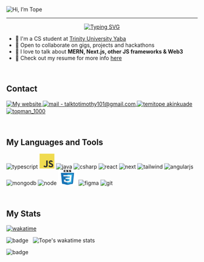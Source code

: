 ![Hi, I’m Tope](https://github.com/Topman-14/Topman-14/assets/98329531/c767cc8b-9b13-476b-8358-d3c720d8a92a)

<hr />
<div align="center">
  <a href="https://git.io/typing-svg">
    <img src="https://readme-typing-svg.demolab.com?font=Comfortaa&weight=700&size=25&duration=3194&pause=1500&color=24E104&center=true&vCenter=true&width=435&lines=FullStack+Developer%E2%9C%8C;Open+Source+Enthusiast%F0%9F%98%8E;HNGX Backend Finalist%E2%9C%A8" alt="Typing SVG" />
  </a>
</div>

- 🏫 I'm a CS student at [Trinity University Yaba](https://www.trinityuniversity.edu.ng/)
- 👯 Open to collaborate on gigs, projects and hackathons
- 💬 I love to talk about **MERN, Next.js, other JS frameworks & Web3**
- 💼 Check out my resume for more info [here](https://topman.vercel.app/resume.pdf)

 &nbsp;
  
## Contact
<p align="left">
  <a href="https://topman.vercel.app" target="_blank">
    <img align="center" src="https://github.com/Topman-14/Topman-14/assets/98329531/77992e22-725d-4cfd-8831-a0dbe5c1a73b" alt="My website" height="35" width="50"/>
  </a>
  <a href="mailto:talktotimothy101@gmail.com" target="_blank">
    <img align="center" src="https://img.icons8.com/fluency/48/null/new-post.png" alt="mail - talktotimothy101@gmail.com" height="40" width="50"/>
  </a>
  <a href="https://linkedin.com/in/tope-akinkuade" target="_blank">
    <img align="center" src="https://raw.githubusercontent.com/rahuldkjain/github-profile-readme-generator/master/src/images/icons/Social/linked-in-alt.svg" alt="temitope akinkuade" height="30" width="50" />
  </a>
  <a href="https://twitter.com/topman_14" target="_blank">
    <img align="center" src="https://raw.githubusercontent.com/rahuldkjain/github-profile-readme-generator/master/src/images/icons/Social/twitter.svg" alt="topman_1000" height="30" width="50" />
  </a>
</p>

 &nbsp;

## My Languages and Tools
<p align="left"> 
  
<img src="https://cdn.jsdelivr.net/gh/devicons/devicon@latest/icons/typescript/typescript-original.svg" alt="typescript" width="50" height="40" />
          
<img src="https://raw.githubusercontent.com/devicons/devicon/master/icons/javascript/javascript-original.svg" alt="javascript" width="40" height="40"/> 

<img src="https://cdn.jsdelivr.net/gh/devicons/devicon@latest/icons/java/java-original-wordmark.svg" alt="java" width="50" height="40" />

<img src="https://cdn.jsdelivr.net/gh/devicons/devicon@latest/icons/csharp/csharp-original.svg" alt="csharp" width="50" height="40" />
          
<img src="https://cdn.jsdelivr.net/gh/devicons/devicon/icons/react/react-original.svg" alt="react" width="50" height="40"/>

<img src="https://cdn.jsdelivr.net/gh/devicons/devicon@latest/icons/nextjs/nextjs-original.svg" alt="next" width="50" height="40" />

<img src="https://cdn.jsdelivr.net/gh/devicons/devicon@latest/icons/tailwindcss/tailwindcss-original.svg" alt="tailwind" width="50" height="40" />
          
<img src="https://cdn.jsdelivr.net/gh/devicons/devicon@latest/icons/angularjs/angularjs-original.svg" alt="angularjs" width="50" height="40" />

<img src="https://cdn.jsdelivr.net/gh/devicons/devicon@latest/icons/mongodb/mongodb-original-wordmark.svg" alt="mongodb" width="50" height="40" />

<img src="https://cdn.jsdelivr.net/gh/devicons/devicon/icons/nodejs/nodejs-original.svg" alt="node" width="50" height="40"/> 

<img src="https://raw.githubusercontent.com/devicons/devicon/master/icons/css3/css3-original-wordmark.svg" alt="css3" width="50" height="40"/> 

<img src="https://www.vectorlogo.zone/logos/figma/figma-icon.svg" alt="figma" width="50" height="40"/> 

<img src="https://www.vectorlogo.zone/logos/git-scm/git-scm-icon.svg" alt="git" width="50" height="40"/> 
 
</p>

 &nbsp;

## My Stats

[![wakatime](https://wakatime.com/badge/user/0bc66ecc-2d03-4bf1-ae0f-3531cd78ba84.svg)](https://wakatime.com/@0bc66ecc-2d03-4bf1-ae0f-3531cd78ba84)

<p align="left">

<img src="https://github-readme-stats.vercel.app/api?username=Topman-14&show_icons=true&theme=tokyonight&count_private=true&include_all_commits=true" alt="badge" />
&nbsp;
<img src="https://github-readme-stats.vercel.app/api/wakatime?username=topman&layout=compact&langs_count=5&bg_color=171c28&text_color=00FFD2" alt="Tope's wakatime stats" />
&nbsp;
</p>
<img src="https://github-readme-stats.vercel.app/api/top-langs/?username=Topman-14&layout=compact&text_color=00FFD2&icon_color=007bff&bg_color=171c28" alt="badge" />
